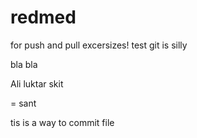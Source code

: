 # redmed
for push and pull excersizes!
test
git is silly

bla bla

Ali luktar skit

= sant

tis is a way to commit file

